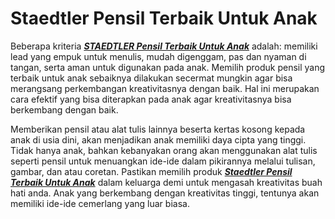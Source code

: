# Staedtler Pensil Terbaik Untuk Anak
Beberapa kriteria <a href="http://bit.ly/2fVXR6o"><b><i>STAEDTLER Pensil Terbaik Untuk Anak</i></b></a> adalah: memiliki lead yang empuk untuk menulis, mudah digenggam, pas dan nyaman di tangan, serta aman untuk digunakan pada anak. Memilih produk pensil yang terbaik untuk anak sebaiknya dilakukan secermat mungkin agar bisa merangsang perkembangan kreativitasnya dengan baik. Hal ini merupakan cara efektif yang bisa diterapkan pada anak agar kreativitasnya bisa berkembang dengan baik.

Memberikan pensil atau alat tulis lainnya beserta kertas kosong kepada anak di usia dini, akan menjadikan anak memiliki daya cipta yang tinggi. Tidak hanya anak, bahkan kebanyakan orang akan menggunakan alat tulis seperti pensil untuk menuangkan ide-ide dalam pikirannya melalui tulisan, gambar, dan atau coretan. Pastikan memilih produk <a href="http://bit.ly/2faFkSp"><b><i>Staedtler Pensil Terbaik Untuk Anak</i></b></a> dalam keluarga demi untuk mengasah kreativitas buah hati anda. Anak yang berkembang dengan kreativitas tinggi, tentunya akan memiliki ide-ide cemerlang yang luar biasa.
